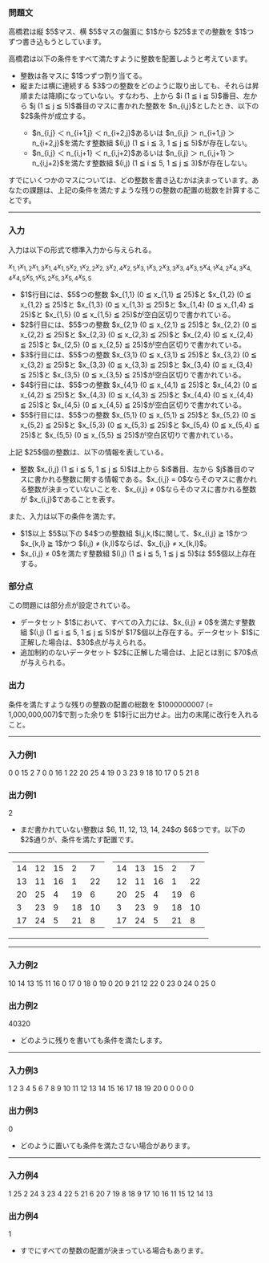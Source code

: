 
<div>

<div>

<div>

<section>

### **問題文**

<p>
高橋君は縦 $5$マス、横 $5$マスの盤面に $1$から $25$までの整数を $1$つずつ書き込もうとしています。
</p>

<p>
高橋君は以下の条件をすべて満たすように整数を配置しようと考えています。
</p>

<ul>

<li>
整数は各マスに $1$つずつ割り当てる。
</li>

<li>
縦または横に連続する $3$つの整数をどのように取り出しても、それらは昇順または降順になっていない。すなわち、上から $i (1 ≦ i ≦ 5)$番目、左から $j (1 ≦ j ≦ 5)$番目のマスに書かれた整数を $n_{i,j}$としたとき、以下の $2$条件が成立する。
</li>

<ul>

<li>
$n_{i,j} ＜ n_{i+1,j} ＜ n_{i+2,j}$あるいは $n_{i,j} ＞ n_{i+1,j} ＞ n_{i+2,j}$を満たす整数組 $(i,j) (1 ≦ i ≦ 3, 1 ≦ j ≦ 5)$が存在しない。
</li>

<li>
$n_{i,j} ＜ n_{i,j+1} ＜ n_{i,j+2}$あるいは $n_{i,j} ＞ n_{i,j+1} ＞ n_{i,j+2}$を満たす整数組 $(i,j) (1 ≦ i ≦ 5, 1 ≦ j ≦ 3)$が存在しない。
</li>

</ul>

</ul>

<p>
すでにいくつかのマスについては、どの整数を書き込むかは決まっています。あなたの課題は、上記の条件を満たすような残りの整数の配置の総数を計算することです。
</p>

</section>

</div>

---

<div>

<div>

<section>

### **入力**

<p>
入力は以下の形式で標準入力から与えられる。
</p>

<div>

$x_{1,1}$$x_{1,2}$$x_{1,3}$$x_{1,4}$$x_{1,5}$$x_{2,1}$$x_{2,2}$$x_{2,3}$$x_{2,4}$$x_{2,5}$$x_{3,1}$$x_{3,2}$$x_{3,3}$$x_{3,4}$$x_{3,5}$$x_{4,1}$$x_{4,2}$$x_{4,3}$$x_{4,4}$$x_{4,5}$$x_{5,1}$$x_{5,2}$$x_{5,3}$$x_{5,4}$$x_{5,5}$
</div>

<ul>

<li>
$1$行目には、$5$つの整数 $x_{1,1} (0 ≦ x_{1,1} ≦ 25)$と $x_{1,2} (0 ≦ x_{1,2} ≦ 25)$と $x_{1,3} (0 ≦ x_{1,3} ≦ 25)$と $x_{1,4} (0 ≦ x_{1,4} ≦ 25)$と $x_{1,5} (0 ≦ x_{1,5} ≦ 25)$が空白区切りで書かれている。
</li>

<li>
$2$行目には、$5$つの整数 $x_{2,1} (0 ≦ x_{2,1} ≦ 25)$と $x_{2,2} (0 ≦ x_{2,2} ≦ 25)$と $x_{2,3} (0 ≦ x_{2,3} ≦ 25)$と $x_{2,4} (0 ≦ x_{2,4} ≦ 25)$と $x_{2,5} (0 ≦ x_{2,5} ≦ 25)$が空白区切りで書かれている。
</li>

<li>
$3$行目には、$5$つの整数 $x_{3,1} (0 ≦ x_{3,1} ≦ 25)$と $x_{3,2} (0 ≦ x_{3,2} ≦ 25)$と $x_{3,3} (0 ≦ x_{3,3} ≦ 25)$と $x_{3,4} (0 ≦ x_{3,4} ≦ 25)$と $x_{3,5} (0 ≦ x_{3,5} ≦ 25)$が空白区切りで書かれている。
</li>

<li>
$4$行目には、$5$つの整数 $x_{4,1} (0 ≦ x_{4,1} ≦ 25)$と $x_{4,2} (0 ≦ x_{4,2} ≦ 25)$と $x_{4,3} (0 ≦ x_{4,3} ≦ 25)$と $x_{4,4} (0 ≦ x_{4,4} ≦ 25)$と $x_{4,5} (0 ≦ x_{4,5} ≦ 25)$が空白区切りで書かれている。
</li>

<li>
$5$行目には、$5$つの整数 $x_{5,1} (0 ≦ x_{5,1} ≦ 25)$と $x_{5,2} (0 ≦ x_{5,2} ≦ 25)$と $x_{5,3} (0 ≦ x_{5,3} ≦ 25)$と $x_{5,4} (0 ≦ x_{5,4} ≦ 25)$と $x_{5,5} (0 ≦ x_{5,5} ≦ 25)$が空白区切りで書かれている。
</li>

</ul>
上記 $25$個の整数は、以下の情報を表している。


<ul>

<li>
整数 $x_{i,j} (1 ≦ i ≦ 5, 1 ≦ j ≦ 5)$は上から $i$番目、左から $j$番目のマスに書かれる整数に関する情報である。$x_{i,j} = 0$ならそのマスに書かれる整数が決まっていないことを、$x_{i,j} ≠ 0$ならそのマスに書かれる整数が $x_{i,j}$であることを表す。
</li>

</ul>
また、入力は以下の条件を満たす。


<ul>

<li>
$1$以上 $5$以下の $4$つの整数組 $i,j,k,l$に関して、$x_{i,j} ≧ 1$かつ $x_{k,l} ≧ 1$かつ $(i,j) ≠ (k,l)$ならば、$x_{i,j} ≠ x_{k,l}$。
</li>

<li>
$x_{i,j} ≠ 0$を満たす整数組 $(i,j) (1 ≦ i ≦ 5, 1 ≦ j ≦ 5)$は $5$個以上存在する。
</li>

</ul>

</section>

</div>

<div>

<section>

### **部分点**

<p>
この問題には部分点が設定されている。
</p>

<ul>

<li>
データセット $1$において、すべての入力には、$x_{i,j} ≠ 0$を満たす整数組 $(i,j) (1 ≦ i ≦ 5, 1 ≦ j ≦ 5)$が $17$個以上存在する。データセット $1$に正解した場合は、$30$点が与えられる。
</li>

<li>
追加制約のないデータセット $2$に正解した場合は、上記とは別に $70$点が与えられる。
</li>

</ul>

</section>

</div>

<div>

<section>

### **出力**

<p>
条件を満たすような残りの整数の配置の総数を $1000000007 (= 1,000,000,007)$で割った余りを $1$行に出力せよ。出力の末尾に改行を入れること。
</p>

</section>

</div>

</div>

---

<div>

<section>

### **入力例1**

<div>

0 0 15 2 7
0 0 16 1 22
20 25 4 19 0
3 23 9 18 10
17 0 5 21 8

</div>

</section>

</div>

<div>

<section>

### **出力例1**

<div>

2

</div>

<ul>

<li>
まだ書かれていない整数は $6, 11, 12, 13, 14, 24$の $6$つです。以下の $2$通りが、条件を満たす配置です。
</li>

</ul>

<table>

<tbody>

<tr>

<td>

<table>

<tbody>

<tr>

<td>
14
</td>

<td>
12
</td>

<td>
15
</td>

<td>
2
</td>

<td>
7
</td>

</tr>

<tr>

<td>
13
</td>

<td>
11
</td>

<td>
16
</td>

<td>
1
</td>

<td>
22
</td>

</tr>

<tr>

<td>
20
</td>

<td>
25
</td>

<td>
4
</td>

<td>
19
</td>

<td>
6
</td>

</tr>

<tr>

<td>
3
</td>

<td>
23
</td>

<td>
9
</td>

<td>
18
</td>

<td>
10
</td>

</tr>

<tr>

<td>
17
</td>

<td>
24
</td>

<td>
5
</td>

<td>
21
</td>

<td>
8
</td>

</tr>

</tbody>

</table>

</td>

<td>

<table>

<tbody>

<tr>

<td>
14
</td>

<td>
13
</td>

<td>
15
</td>

<td>
2
</td>

<td>
7
</td>

</tr>

<tr>

<td>
12
</td>

<td>
11
</td>

<td>
16
</td>

<td>
1
</td>

<td>
22
</td>

</tr>

<tr>

<td>
20
</td>

<td>
25
</td>

<td>
4
</td>

<td>
19
</td>

<td>
6
</td>

</tr>

<tr>

<td>
3
</td>

<td>
23
</td>

<td>
9
</td>

<td>
18
</td>

<td>
10
</td>

</tr>

<tr>

<td>
17
</td>

<td>
24
</td>

<td>
5
</td>

<td>
21
</td>

<td>
8
</td>

</tr>

</tbody>

</table>

</td>

</tr>

</tbody>

</table>

</section>

</div>

---

<div>

<section>

### **入力例2**

<div>

10 14 13 15 11
16 0 17 0 18
0 19 0 20 9
21 12 22 0 23
0 24 0 25 0

</div>

</section>

</div>

<div>

<section>

### **出力例2**

<div>

40320

</div>

<ul>

<li>
どのように残りを書いても条件を満たします。
</li>

</ul>

</section>

</div>

---

<div>

<section>

### **入力例3**

<div>

1 2 3 4 5
6 7 8 9 10
11 12 13 14 15
16 17 18 19 20
0 0 0 0 0

</div>

</section>

</div>

<div>

<section>

### **出力例3**

<div>

0

</div>

<ul>

<li>
どのように置いても条件を満たさない場合があります。
</li>

</ul>

</section>

</div>

---

<div>

<section>

### **入力例4**

<div>

1 25 2 24 3
23 4 22 5 21
6 20 7 19 8
18 9 17 10 16
11 15 12 14 13

</div>

</section>

</div>

<div>

<section>

### **出力例4**

<div>

1

</div>

<ul>

<li>
すでにすべての整数の配置が決まっている場合もあります。
</li>

</ul>

</section>

</div>

</div>

</div>
